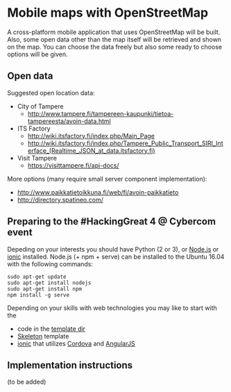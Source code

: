 
# Mobile maps with OpenStreetMap

A cross-platform mobile application that uses OpenStreetMap will be built. Also, some open data other than the map itself will be  retrieved and shown on the map. You can choose the data freely but also  some ready to choose options will be given.

## Open data

Suggested open location data:
+ City of Tampere
  + http://www.tampere.fi/tampereen-kaupunki/tietoa-tampereesta/avoin-data.html
+ ITS Factory
  + http://wiki.itsfactory.fi/index.php/Main_Page
  + http://wiki.itsfactory.fi/index.php/Tampere_Public_Transport_SIRI_Interface_(Realtime_JSON_at_data.itsfactory.fi)
+ Visit Tampere
  + https://visittampere.fi/api-docs/

More options (many require small server component implementation):
+ http://www.paikkatietoikkuna.fi/web/fi/avoin-paikkatieto
+ http://directory.spatineo.com/

## Preparing to the #HackingGreat 4 @ Cybercom event

Depeding on your interests you should have Python (2 or 3),
or [Node.js](https://nodejs.org/) or [ionic](http://ionicframework.com/) installed. Node.js (+ npm + serve) can be installed to the Ubuntu 16.04 with the following commands:
```
sudo apt-get update
sudo apt-get install nodejs
sudo apt-get install npm
npm install -g serve
```

Depending on your skills with web technologies you may like to start with the
+ code in the [template dir](/template)
+ [Skeleton](http://getskeleton.com/) template
+ [ionic](http://ionicframework.com/) that utilizes [Cordova](https://cordova.apache.org/) and [AngularJS](https://angularjs.org/)

## Implementation instructions

(to be added)
